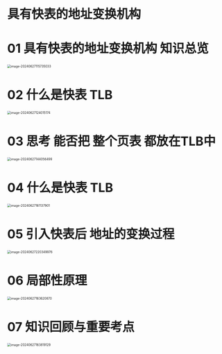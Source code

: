 # 具有快表的地址变换机构



# 01 具有快表的地址变换机构 知识总览

<img src="https://cvp.oss-cn-shanghai.aliyuncs.com/picgo/202406271157244.png" alt="image-20240627115735033" style="zoom: 50%;" />



# 02 什么是快表 TLB

<img src="https://cvp.oss-cn-shanghai.aliyuncs.com/picgo/202406271240322.png" alt="image-20240627124015174" style="zoom:50%;" />



# 03 思考 能否把 整个页表 都放在TLB中

<img src="https://cvp.oss-cn-shanghai.aliyuncs.com/picgo/202406271440663.png" alt="image-20240627144056499" style="zoom:50%;" />



# 04 什么是快表 TLB

<img src="https://cvp.oss-cn-shanghai.aliyuncs.com/picgo/202406271611144.png" alt="image-20240627161137901" style="zoom:50%;" />



# 05 引入快表后 地址的变换过程

<img src="https://cvp.oss-cn-shanghai.aliyuncs.com/picgo/202406272203585.png" alt="image-20240627220349976" style="zoom:50%;" />



# 06 局部性原理

<img src="https://cvp.oss-cn-shanghai.aliyuncs.com/picgo/202406271636020.png" alt="image-20240627163620870" style="zoom:50%;" />



# 07 知识回顾与重要考点

<img src="https://cvp.oss-cn-shanghai.aliyuncs.com/picgo/202406271638247.png" alt="image-20240627163819129" style="zoom:50%;" />